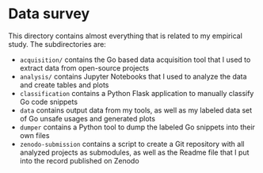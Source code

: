 # Data survey

This directory contains almost everything that is related to my empirical study. The subdirectories are:

 - `acquisition/` contains the Go based data acquisition tool that I used to extract data from open-source projects
 - `analysis/` contains Jupyter Notebooks that I used to analyze the data and create tables and plots
 - `classification` contains a Python Flask application to manually classify Go code snippets
 - `data` contains output data from my tools, as well as my labeled data set of Go unsafe usages and generated plots
 - `dumper` contains a Python tool to dump the labeled Go snippets into their own files
 - `zenodo-submission` contains a script to create a Git repository with all analyzed projects as submodules, as well
   as the Readme file that I put into the record published on Zenodo
